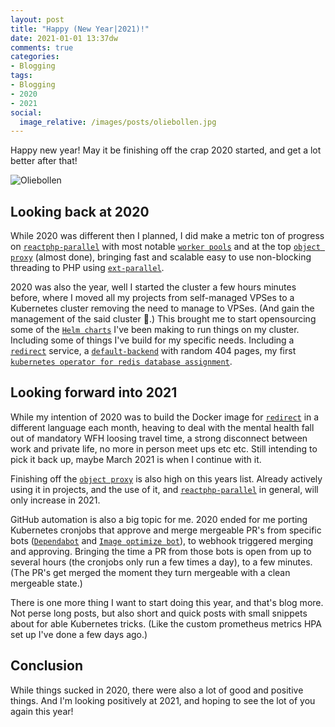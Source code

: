 ```yaml
---
layout: post
title: "Happy (New Year|2021)!"
date: 2021-01-01 13:37dw
comments: true
categories:
- Blogging
tags:
- Blogging
- 2020
- 2021
social:
  image_relative: /images/posts/oliebollen.jpg
---
```


Happy new year! May it be finishing off the crap 2020 started, and get a lot better after that!

![Oliebollen](/images/posts/oliebollen.jpg)

<!-- More -->

## Looking back at 2020

While 2020 was different then I planned, I did make a metric ton of progress on [`reactphp-parallel`](https://github.com/reactphp-parallel/reactphp-parallel) with most notable [`worker pools`](https://github.com/reactphp-parallel/worker-pool) and at the top [`object proxy`](https://github.com/reactphp-parallel/object-proxy) (almost done), bringing fast and scalable easy to use non-blocking threading to PHP using [`ext-parallel`](https://github.com/krakjoe/parallel).

2020 was also the year, well I started the cluster a few hours minutes before, where I moved all my projects from self-managed VPSes to a Kubernetes cluster removing the need to manage to VPSes. (And gain the management of the said cluster 🤣.) This brought me to start opensourcing some of the [`Helm charts`](https://github.com/WyriHaximusNet/helm-charts) I've been making to run things on my cluster. Including some of things I've build for my specific needs. Including a [`redirect`](https://github.com/WyriHaximusNet/helm-charts/tree/master/charts/redirect) service, a [`default-backend`](https://github.com/WyriHaximusNet/helm-charts/tree/master/charts/default-backend) with random 404 pages, my first [`kubernetes operator for redis database assignment`](https://github.com/WyriHaximusNet/helm-charts/tree/master/charts/redis-db-assignment-operator).

## Looking forward into 2021

While my intention of 2020 was to build the Docker image for [`redirect`](https://github.com/WyriHaximusNet/docker-redirect) in a different language each month, heaving to deal with the mental health fall out of mandatory WFH loosing travel time, a strong disconnect between work and private life, no more in person meet ups etc etc. Still intending to pick it back up, maybe March 2021 is when I continue with it.

Finishing off the [`object proxy`](https://github.com/reactphp-parallel/object-proxy) is also high on this years list. Already actively using it in projects, and the use of it, and [`reactphp-parallel`](https://github.com/reactphp-parallel/reactphp-parallel) in general, will only increase in 2021.

GitHub automation is also a big topic for me. 2020 ended for me porting Kubernetes cronjobs that approve and merge mergeable PR's from specific bots ([`Dependabot`](https://docs.github.com/en/free-pro-team@latest/github/administering-a-repository/enabling-and-disabling-version-updates#enabling-github-dependabot-version-updates) and [`Image optimize bot`](https://imgbot.net/)), to webhook triggered merging and approving. Bringing the time a PR from those bots is open from up to several hours (the cronjobs only run a few times a day), to a few minutes. (The PR's get merged the moment they turn mergeable with a clean mergeable state.)

There is one more thing I want to start doing this year, and that's blog more. Not perse long posts, but also short and quick posts with small snippets about for able Kubernetes tricks. (Like the custom prometheus metrics HPA set up I've done a few days ago.)

## Conclusion

While things sucked in 2020, there were also a lot of good and positive things. And I'm looking positively at 2021, and hoping to see the lot of you again this year!
